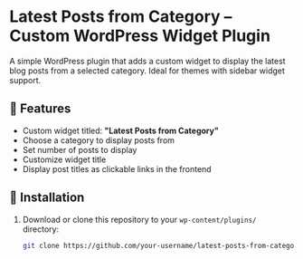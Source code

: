 # Latest Posts from Category – Custom WordPress Widget Plugin

A simple WordPress plugin that adds a custom widget to display the latest blog posts from a selected category. Ideal for themes with sidebar widget support.

## 🧩 Features

- Custom widget titled: **"Latest Posts from Category"**
- Choose a category to display posts from
- Set number of posts to display
- Customize widget title
- Display post titles as clickable links in the frontend


## 🚀 Installation

1. Download or clone this repository to your `wp-content/plugins/` directory:
   ```bash
   git clone https://github.com/your-username/latest-posts-from-category.git
